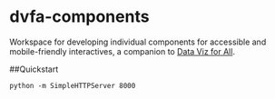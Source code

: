 # dvfa-components
Workspace for developing individual components for accessible and mobile-friendly interactives, a companion to [Data Viz for All](https://github.com/julia67/data-viz-for-all).

##Quickstart

    python -m SimpleHTTPServer 8000



